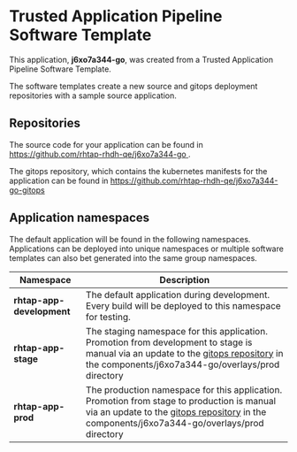 # Trusted Application Pipeline Software Template

This application, **j6xo7a344-go**, was created from a Trusted Application Pipeline Software Template.

The software templates create a new source and gitops deployment repositories with a sample source application. 

## Repositories

The source code for your application can be found in [https://github.com/rhtap-rhdh-qe/j6xo7a344-go ](https://github.com/rhtap-rhdh-qe/j6xo7a344-go ).
 
The gitops repository, which contains the kubernetes manifests for the application can be found in 
[https://github.com/rhtap-rhdh-qe/j6xo7a344-go-gitops ](https://github.com/rhtap-rhdh-qe/j6xo7a344-go-gitops ) 

## Application namespaces 

The default application will be found in the following namespaces. Applications can be deployed into unique namespaces or multiple software templates can also bet generated into the same group namespaces.  

|  Namespace   |  Description   |  
| -------- | -------- |   
| **rhtap-app-development** | The default application during development. Every build will be deployed to this namespace for testing. | 
| **rhtap-app-stage** | The staging namespace for this application. Promotion from development to stage is manual via an update to the [gitops repository](https://github.com/rhtap-rhdh-qe/j6xo7a344-go-gitops ) in the components/j6xo7a344-go/overlays/prod directory |  
| **rhtap-app-prod** | The production namespace for this application. Promotion from stage to production is manual via an update to the [gitops repository](https://github.com/rhtap-rhdh-qe/j6xo7a344-go-gitops ) in the components/j6xo7a344-go/overlays/prod directory | 
